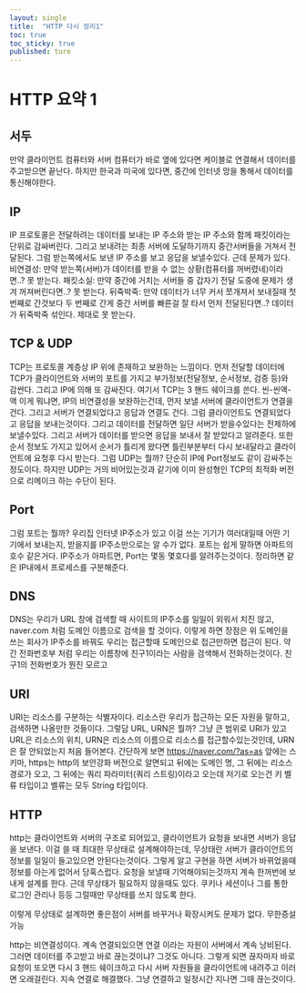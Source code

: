 ```yaml
---
layout: single
title:  "HTTP 다시 정리1"
toc: true
toc_sticky: true
published: ture
---
```


# HTTP 요약 1

## 서두

만약 클라이언트 컴퓨터와 서버 컴퓨터가 바로 옆에 있다면 케이블로 연결해서 데이터를 주고받으면 끝난다.
하지만 한국과 미국에 있다면, 중간에 인터넷 망을 통해서 데이터를 통신해야한다.

## IP

IP 프로토콜은 전달하려는 데이터를 보내는 IP 주소와 받는 IP 주소와 함께 패킷이라는 단위로 감싸버린다. 그리고 보내려는 최종 서버에 도달하기까지 중간서버들을 거쳐서 전달된다. 그럼 받는쪽에서도 보낸 IP 주소를 보고 응답을 보낼수있다.
근데 문제가 있다.
비연결성: 만약 받는쪽(서버)가 데이터를 받을 수 없는 상황(컴퓨터를 꺼버렸네)이라면..? 못 받는다.
패킷소실: 만약 중간에 거치는 서버들 중 갑자기 전달 도중에 문제가 생겨 꺼져버린다면..? 못 받는다.
뒤죽박죽: 만약 데이터가 너무 커서 쪼개져서 보내질때 첫 번째로 간것보다 두 번째로 간게 중간 서버를 빠른걸 잘 타서 먼저 전달된다면..? 데이터가 뒤죽박죽 섞인다. 제대로 못 받는다.


## TCP & UDP

TCP는 프로토콜 계층상 IP 위에 존재하고 보완하는 느낌이다.
먼저 전달할 데이터에 TCP가 클라이언트와 서버의 포트를 가지고 부가정보(전달정보, 순서정보, 검증 등)와 감싼다.
그리고 IP에 의해 또 감싸진다.
여기서 TCP는
3 핸드 쉐이크를 쓴다. 씬-씬액-액 이게 뭐냐면, IP의 비연결성을 보완하는건데, 먼저 보낼 서버에 클라이언트가 연결을 건다. 그리고 서버가 연결되었다고 응답과 연결도 건다. 그럼 클라이언트도 연결되었다고 응답을 보내는것이다.
그리고 데이터를 전달하면 일단 서버가 받을수있다는 전제하에 보낼수있다.
그리고 서버가 데이터를 받으면 응답을 보내서 잘 받았다고 알려준다.
또한 순서 정보도 가지고 있어서 순서가 틀리게 왔다면 틀린부분부터 다시 보내달라고 클라이언트에 요청후 다시 받는다.
그럼 UDP는 뭘까? 단순히 IP에 Port정보도 같이 감싸주는 정도이다. 하지만 UDP는 거의 비어있는것과 같기에 이미 완성형인 TCP의 최적화 버전으로 리메이크 하는 수단이 된다.

## Port

그럼 포트는 뭘까? 우리집 인터넷 IP주소가 있고 이걸 쓰는 기기가 여러대일때 어떤 기기에서 보내는지, 받을지를 IP주소만으로는 알 수가 없다. 포트는 쉽게 말하면 아파트의 호수 같은거다. IP주소가 아파트면, Port는 몇동 몇호다를 알려주는것이다. 
정리하면 같은 IP내에서 프로세스를 구분해준다.

## DNS

DNS는 우리가 URL 창에 검색할 때 사이트의 IP주소를 일일이 외워서 치진 않고, naver.com 처럼 도메인 이름으로 검색을 할 것이다. 이렇게 하면 장점은 위 도메인을 쓰는 회사가 IP주소를 바꿔도 우리는 접근할때 도메인으로 접근만하면 접근이 된다. 약간 전화번호부 처럼 우리는 이름창에 친구1이라는 사람을 검색해서 전화하는것이다. 친구1의 전화번호가 뭔진 모르고

## URI

URI는 리소스를 구분하는 식별자이다. 리소스란 우리가 접근하는 모든 자원을 말하고, 검색하면 나올만한 것들이다. 그렇담 URL, URN은 뭘까? 그냥 큰 범위로 URI가 있고 URL은 리소스의 위치, URN은 리소스의 이름으로 리소스를 접근할수있는것인데, URN은 잘 안되었는지 처음 들어본다. 간단하게 보면 https://naver.com/?as=as 앞에는 스키마, https는 http의 보안강화 버전으로 알면되고 뒤에는 도메인 명, 그 뒤에는 리소스 경로가 오고, 그 뒤에는 쿼리 파라미터(쿼리 스트링)이라고 오는데 저기로 오는건 키 벨류 타입이고 벨류는 모두 String 타입이다.

## HTTP

http는 클라이언트와 서버의 구조로 되어있고, 클라이언트가 요청을 보내면 서버가 응답을 보낸다.
이걸 쓸 때 최대한 무상태로 설계해야하는데, 무상태란 서버가 클라이언트의 정보를 일일이 들고있으면 안된다는것이다. 그렇게 알고 구현을 하면 서버가 바뀌었을때 정보를 아는게 없어서 당혹스럽다. 요청을 보낼때 기억해야되는것까지 계속 한꺼번에 보내게 설계를 한다. 근데 무상태가 필요하지 않을때도 있다. 쿠키나 세션이나 그를 통한 로그인 관리나 등등 그럴때만 무상태를 쓰지 않도록 한다.

이렇게 무상태로 설계하면 좋은점이 서버를 바꾸거나 확장시켜도 문제가 없다. 무한증설 가능

http는 비연결성이다. 계속 연결되있으면 연결 이라는 자원이 서버에서 계속 낭비된다. 그러면 데이터를 주고받고 바로 끊는것이냐? 그것도 아니다. 그렇게 되면 끊자마자 바로 요청이 또오면 다시 3 핸드 쉐이크하고 다시 서버 자원들을 클라이언트에 내려주고 이러면 오래걸린다. 지속 연결로 해결했다. 그냥 연결하고 일정시간 지나면 그때 끊는것이다.
